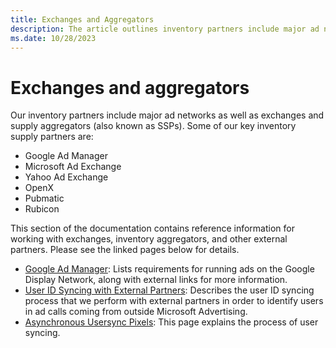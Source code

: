 ```yaml
---
title: Exchanges and Aggregators
description: The article outlines inventory partners include major ad networks as well as exchanges and supply aggregators which are also known as SSPs. 
ms.date: 10/28/2023
---
```


# Exchanges and aggregators

Our inventory partners include major ad networks as well as exchanges and supply aggregators (also known as SSPs). Some of our key inventory supply partners are:

- Google Ad Manager
- Microsoft Ad Exchange
- Yahoo Ad Exchange
- OpenX
- Pubmatic
- Rubicon

This section of the documentation contains reference information for working with exchanges, inventory aggregators, and other external partners. Please see the linked pages below for details.

- [Google Ad Manager](doubleclick-ad-exchange-adx.md): Lists requirements for running ads on the Google Display Network, along with external links for more information.
- [User ID Syncing with External Partners](user-id-syncing-with-external-partners.md): Describes the user ID syncing process that we perform with external partners in order to identify users in ad calls coming from outside Microsoft Advertising.
- [Asynchronous Usersync Pixels](asynchronous-usersync-pixels.md): This page explains the process of user syncing.
